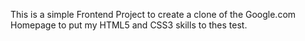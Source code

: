 This is a simple Frontend Project to create a clone of the Google.com Homepage to put my HTML5 and CSS3 skills to thes test. 
